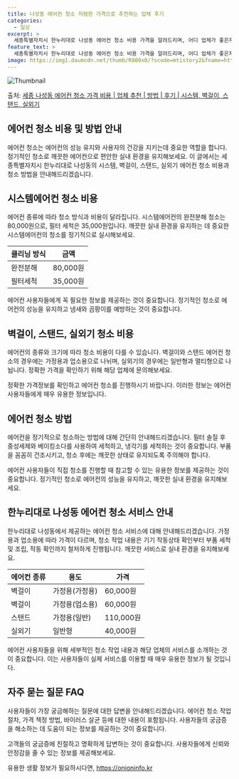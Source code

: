 ```yaml
---
title: 나성동 에어컨 청소 저렴한 가격으로 추천하는 업체 후기
categories:
  - 일상
excerpt: >
  세종특별자치시 한누리대로 나성동 에어컨 청소 비용 가격을 알려드리며, 어디 업체가 좋은지 후기를 통해 알아보겠습니다. 현재 글에서는 시스템, 벽걸이, 스탠드, 실외기 각각에 대해 청소 비용이 나와 있으니 참고하시면 되겠습니다. 에어컨 분해 청소 방법 보기 👈 클릭셀프 에어컨 청소 방법 보기👈 클릭한누리대로 나성동 에어컨 청소 비용시스템에어컨 방식클리닝방식금액1way 방식에어컨 완전분해80,000원1way 방식에어컨 필터세척35,000원2way 방식에어컨 완전분해90,000원2way 방식에어컨 필터세척35,000원4way 방식에어컨 완전분해120,000원4way 방식에어컨 필터세척35,000원원형방식에어컨 완전분해140,000원원형방식에어컨 필터세척35,000원에어컨 청소 견적 샘플 보기 👈 클릭에어컨 냄..
feature_text: >
  세종특별자치시 한누리대로 나성동 에어컨 청소 비용 가격을 알려드리며, 어디 업체가 좋은지 후기를 통해 알아보겠습니다. 현재 글에서는 시스템, 벽걸이, 스탠드, 실외기 각각에 대해 청소 비용이 나와 있으니 참고하시면 되겠습니다. 에어컨 분해 청소 방법 보기 👈 클릭셀프 에어컨 청소 방법 보기👈 클릭한누리대로 나성동 에어컨 청소 비용시스템에어컨 방식클리닝방식금액1way 방식에어컨 완전분해80,000원1way 방식에어컨 필터세척35,000원2way 방식에어컨 완전분해90,000원2way 방식에어컨 필터세척35,000원4way 방식에어컨 완전분해120,000원4way 방식에어컨 필터세척35,000원원형방식에어컨 완전분해140,000원원형방식에어컨 필터세척35,000원에어컨 청소 견적 샘플 보기 👈 클릭에어컨 냄..
image: https://img1.daumcdn.net/thumb/R800x0/?scode=mtistory2&fname=https%3A%2F%2Fblog.kakaocdn.net%2Fdn%2Fbn5NDs%2FbtsHv6EU2qe%2FiuloZ2OSu5j5Pl4IKNlJi0%2Fimg.webp
---
```


![Thumbnail](https://img1.daumcdn.net/thumb/R800x0/?scode=mtistory2&fname=https%3A%2F%2Fblog.kakaocdn.net%2Fdn%2Fbn5NDs%2FbtsHv6EU2qe%2FiuloZ2OSu5j5Pl4IKNlJi0%2Fimg.webp)

<p>출처: <a href="https://onioninfo.kr/entry/%EC%84%B8%EC%A2%85-%EB%82%98%EC%84%B1%EB%8F%99-%EC%97%90%EC%96%B4%EC%BB%A8-%EC%B2%AD%EC%86%8C-%EA%B0%80%EA%B2%A9-%EB%B9%84%EC%9A%A9-%EC%97%85%EC%B2%B4-%EC%B6%94%EC%B2%9C-%EB%B0%A9%EB%B2%95-%ED%9B%84%EA%B8%B0-%EC%8B%9C%EC%8A%A4%ED%85%9C-%EB%B2%BD%EA%B1%B8%EC%9D%B4-%EC%8A%A4%ED%83%A0%EB%93%9C-%EC%8B%A4%EC%99%B8%EA%B8%B0" rel="dofollow">세종 나성동 에어컨 청소 가격 비용 | 업체 추천 | 방법 | 후기 | 시스템, 벽걸이, 스탠드, 실외기</a> </p>

## 에어컨 청소 비용 및 방법 안내

에어컨 청소는 에어컨의 성능 유지와 사용자의 건강을 지키는데 중요한 역할을 합니다. 정기적인 청소로 깨끗한 에어컨으로 편안한 실내 환경을
유지해보세요. 이 글에서는 세종특별자치시 한누리대로 나성동의 시스템, 벽걸이, 스탠드, 실외기 에어컨 청소 비용과 청소 방법을
안내해드리겠습니다.

## 시스템에어컨 청소 비용

에어컨 종류에 따라 청소 방식과 비용이 달라집니다. 시스템에어컨의 완전분해 청소는 80,000원으로, 필터 세척은 35,000원입니다.
깨끗한 실내 환경을 유지하는 데 중요한 시스템에어컨의 청소를 정기적으로 실시해보세요.

**클리닝 방식** | **금액**  
---|---  
완전분해 | 80,000원  
필터세척 | 35,000원  
  
에어컨 사용자들에게 꼭 필요한 정보를 제공하는 것이 중요합니다. 정기적인 청소로 에어컨의 성능을 유지하고 냄새와 곰팡이를 예방하는 것이
중요합니다.

## 벽걸이, 스탠드, 실외기 청소 비용

에어컨의 종류와 크기에 따라 청소 비용이 다를 수 있습니다. 벽걸이와 스탠드 에어컨 청소의 경우에는 가정용과 업소용으로 나뉘며, 실외기의
경우에는 일반형과 멀티형으로 나뉩니다. 정확한 가격을 확인하기 위해 해당 업체에 문의해보세요.

정확한 가격정보를 확인하고 에어컨 청소를 진행하시기 바랍니다. 이러한 정보는 에어컨 사용자들에게 매우 유용한 정보입니다.

## 에어컨 청소 방법

에어컨을 정기적으로 청소하는 방법에 대해 간단히 안내해드리겠습니다. 필터 솔질 후 중성세제와 베이킹소다를 사용하여 세척하고, 냉각기를
세척하는 것이 중요합니다. 부품을 꼼꼼히 건조시키고, 청소 후에는 깨끗한 상태로 유지되도록 주의해야 합니다.

에어컨 사용자들이 직접 청소를 진행할 때 참고할 수 있는 유용한 정보를 제공하는 것이 중요합니다. 정기적인 청소로 에어컨의 성능을 유지하고,
깨끗한 실내 환경을 유지해보세요.

## 한누리대로 나성동 에어컨 청소 서비스 안내

한누리대로 나성동에서 제공하는 에어컨 청소 서비스에 대해 안내해드리겠습니다. 가정용과 업소용에 따라 가격이 다르며, 청소 작업 내용은 기기
작동상태 확인부터 부품 세척 및 조립, 작동 확인까지 철저하게 진행됩니다. 깨끗한 서비스로 실내 환경을 유지해보세요.

**에어컨 종류** | **용도** | **가격**  
---|---|---  
벽걸이 | 가정용(가정용) | 60,000원  
벽걸이 | 가정용(업소용) | 60,000원  
스탠드 | 가정용(일반) | 110,000원  
실외기 | 일반형 | 40,000원  
  
에어컨 사용자들을 위해 세부적인 청소 작업 내용과 해당 업체의 서비스를 소개하는 것이 중요합니다. 이는 사용자들이 실제 서비스를 이용할 때
매우 유용한 정보가 될 것입니다.

## 자주 묻는 질문 FAQ

사용자들이 가장 궁금해하는 질문에 대한 답변을 안내해드리겠습니다. 에어컨 청소 작업 절차, 가격 책정 방법, 바이러스 살균 등에 대한 내용이
포함됩니다. 사용자들의 궁금증을 해소하는 데 도움이 되는 정보를 제공하는 것이 중요합니다.

고객들의 궁금증에 친절하고 명확하게 답변하는 것이 중요합니다. 사용자들에게 신뢰와 안정감을 줄 수 있는 정보를 제공해보세요.



 

유용한 생활 정보가 필요하시다면, <a href="https://onioninfo.kr" rel="dofollow">https://onioninfo.kr</a>


